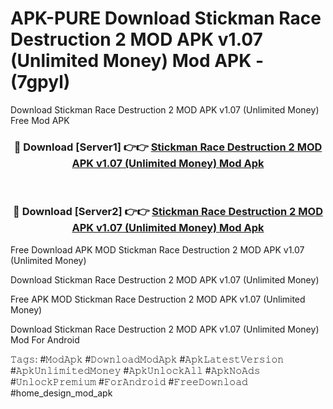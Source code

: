 # APK-PURE Download Stickman Race Destruction 2 MOD APK v1.07 (Unlimited Money) Mod APK - (7gpyl)
Download Stickman Race Destruction 2 MOD APK v1.07 (Unlimited Money) Free Mod APK

<div align="center">
<h3>🔴 Download [Server1] 👉👉 <a href="https://apk-comot.site?title=Stickman_Race_Destruction_2_MOD_APK_v1.07_(Unlimited_Money)">Stickman Race Destruction 2 MOD APK v1.07 (Unlimited Money) Mod Apk</a></h3><br>

<h3>🔴 Download [Server2] 👉👉 <a href="https://apk-comot.site?title=Stickman_Race_Destruction_2_MOD_APK_v1.07_(Unlimited_Money)">Stickman Race Destruction 2 MOD APK v1.07 (Unlimited Money) Mod Apk</a></h3>
</div>


Free Download APK MOD Stickman Race Destruction 2 MOD APK v1.07 (Unlimited Money)

Download Stickman Race Destruction 2 MOD APK v1.07 (Unlimited Money) 

Free APK MOD Stickman Race Destruction 2 MOD APK v1.07 (Unlimited Money) 

Download Stickman Race Destruction 2 MOD APK v1.07 (Unlimited Money) Mod For Android

𝚃𝚊𝚐𝚜: #𝙼𝚘𝚍𝙰𝚙𝚔 #𝙳𝚘𝚠𝚗𝚕𝚘𝚊𝚍𝙼𝚘𝚍𝙰𝚙𝚔 #𝙰𝚙𝚔𝙻𝚊𝚝𝚎𝚜𝚝𝚅𝚎𝚛𝚜𝚒𝚘𝚗 #𝙰𝚙𝚔𝚄𝚗𝚕𝚒𝚖𝚒𝚝𝚎𝚍𝙼𝚘𝚗𝚎𝚢 #𝙰𝚙𝚔𝚄𝚗𝚕𝚘𝚌𝚔𝙰𝚕𝚕 #𝙰𝚙𝚔𝙽𝚘𝙰𝚍𝚜 #𝚄𝚗𝚕𝚘𝚌𝚔𝙿𝚛𝚎𝚖𝚒𝚞𝚖 #𝙵𝚘𝚛𝙰𝚗𝚍𝚛𝚘𝚒𝚍 #𝙵𝚛𝚎𝚎𝙳𝚘𝚠𝚗𝚕𝚘𝚊𝚍 #home_design_mod_apk